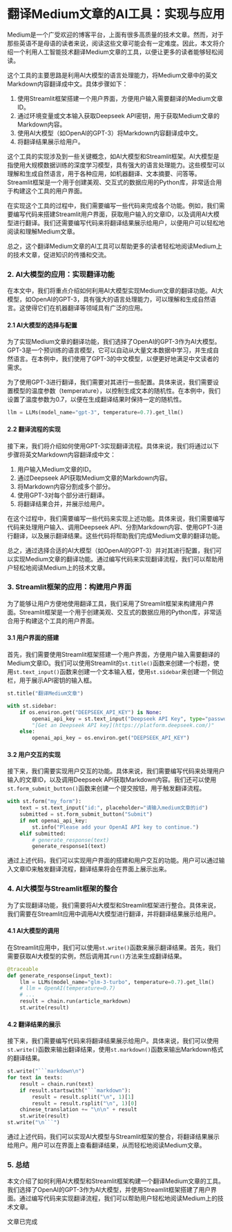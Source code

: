 # 翻译Medium文章的AI工具：实现与应用

Medium是一个广受欢迎的博客平台，上面有很多高质量的技术文章。然而，对于那些英语不是母语的读者来说，阅读这些文章可能会有一定难度。因此，本文将介绍一个利用人工智能技术翻译Medium文章的工具，以便让更多的读者能够轻松阅读。

这个工具的主要思路是利用AI大模型的语言处理能力，将Medium文章中的英文Markdown内容翻译成中文。具体步骤如下：

1. 使用Streamlit框架搭建一个用户界面，方便用户输入需要翻译的Medium文章ID。
2. 通过环境变量或文本输入获取Deepseek API密钥，用于获取Medium文章的Markdown内容。
3. 使用AI大模型（如OpenAI的GPT-3）将Markdown内容翻译成中文。
4. 将翻译结果展示给用户。

这个工具的实现涉及到一些关键概念，如AI大模型和Streamlit框架。AI大模型是指使用大规模数据训练的深度学习模型，具有强大的语言处理能力。这些模型可以理解和生成自然语言，用于各种应用，如机器翻译、文本摘要、问答等。Streamlit框架是一个用于创建美观、交互式的数据应用的Python库，非常适合用于构建这个工具的用户界面。

在实现这个工具的过程中，我们需要编写一些代码来完成各个功能。例如，我们需要编写代码来搭建Streamlit用户界面，获取用户输入的文章ID，以及调用AI大模型进行翻译。我们还需要编写代码来将翻译结果展示给用户，以便用户可以轻松地阅读和理解Medium文章。

总之，这个翻译Medium文章的AI工具可以帮助更多的读者轻松地阅读Medium上的技术文章，促进知识的传播和交流。

### 2. AI大模型的应用：实现翻译功能

在本文中，我们将重点介绍如何利用AI大模型实现Medium文章的翻译功能。AI大模型，如OpenAI的GPT-3，具有强大的语言处理能力，可以理解和生成自然语言。这使得它们在机器翻译等领域具有广泛的应用。

#### 2.1 AI大模型的选择与配置

为了实现Medium文章的翻译功能，我们选择了OpenAI的GPT-3作为AI大模型。GPT-3是一个预训练的语言模型，它可以自动从大量文本数据中学习，并生成自然语言。在本例中，我们使用了GPT-3的中文模型，以便更好地满足中文读者的需求。

为了使用GPT-3进行翻译，我们需要对其进行一些配置。具体来说，我们需要设置模型的温度参数（temperature），以控制生成文本的随机性。在本例中，我们设置了温度参数为0.7，以便在生成翻译结果时保持一定的随机性。

```python
llm = LLMs(model_name="gpt-3", temperature=0.7).get_llm()
```

#### 2.2 翻译流程的实现

接下来，我们将介绍如何使用GPT-3实现翻译流程。具体来说，我们将通过以下步骤将英文Markdown内容翻译成中文：

1. 用户输入Medium文章的ID。
2. 通过Deepseek API获取Medium文章的Markdown内容。
3. 将Markdown内容分割成多个部分。
4. 使用GPT-3对每个部分进行翻译。
5. 将翻译结果合并，并展示给用户。

在这个过程中，我们需要编写一些代码来实现上述功能。具体来说，我们需要编写代码来处理用户输入、调用Deepseek API、分割Markdown内容、使用GPT-3进行翻译，以及展示翻译结果。这些代码将帮助我们完成Medium文章的翻译功能。

总之，通过选择合适的AI大模型（如OpenAI的GPT-3）并对其进行配置，我们可以实现Medium文章的翻译功能。通过编写代码来实现翻译流程，我们可以帮助用户轻松地阅读Medium上的技术文章。

### 3. Streamlit框架的应用：构建用户界面

为了能够让用户方便地使用翻译工具，我们采用了Streamlit框架来构建用户界面。Streamlit框架是一个用于创建美观、交互式的数据应用的Python库，非常适合用于构建这个工具的用户界面。

#### 3.1 用户界面的搭建

首先，我们需要使用Streamlit框架搭建一个用户界面，方便用户输入需要翻译的Medium文章ID。我们可以使用Streamlit的`st.title()`函数来创建一个标题，使用`st.text_input()`函数来创建一个文本输入框，使用`st.sidebar`来创建一个侧边栏，用于展示API密钥的输入框。

```python
st.title("翻译Medium文章")

with st.sidebar:
    if os.environ.get("DEEPSEEK_API_KEY") is None:
        openai_api_key = st.text_input("Deepseek API Key", type="password")
        "[Get an Deepseek API key](https://platform.deepseek.com/)"
    else: 
        openai_api_key = os.environ.get("DEEPSEEK_API_KEY")
```

#### 3.2 用户交互的实现

接下来，我们需要实现用户交互的功能。具体来说，我们需要编写代码来处理用户输入的文章ID，以及调用Deepseek API获取Markdown内容。我们还可以使用`st.form_submit_button()`函数来创建一个提交按钮，用于触发翻译流程。

```python
with st.form("my_form"):
    text = st.text_input("id:", placeholder="请输入medium文章的id")
    submitted = st.form_submit_button("Submit")
    if not openai_api_key:
        st.info("Please add your OpenAI API key to continue.")
    elif submitted:
        # generate_response(text)
        generate_response1(text)
```

通过上述代码，我们可以实现用户界面的搭建和用户交互的功能。用户可以通过输入文章ID来触发翻译流程，翻译结果将会在界面上展示出来。

### 4. AI大模型与Streamlit框架的整合

为了实现翻译功能，我们需要将AI大模型和Streamlit框架进行整合。具体来说，我们需要在Streamlit应用中调用AI大模型进行翻译，并将翻译结果展示给用户。

#### 4.1 AI大模型的调用

在Streamlit应用中，我们可以使用`st.write()`函数来展示翻译结果。首先，我们需要获取AI大模型的实例，然后调用其`run()`方法来生成翻译结果。

```python
@traceable
def generate_response(input_text):
    llm = LLMs(model_name="glm-3-turbo", temperature=0.7).get_llm()
    # llm = OpenAI(temperature=0.7)
    # ...
    result = chain.run(article_markdown)
    st.write(result)
```

#### 4.2 翻译结果的展示

接下来，我们需要编写代码来将翻译结果展示给用户。具体来说，我们可以使用`st.write()`函数来输出翻译结果，使用`st.markdown()`函数来输出Markdown格式的翻译结果。

```python
st.write("```markdown\n")
for text in texts:
    result = chain.run(text)
    if result.startswith("```markdown"):
        result = result.split("\n", 1)[1]
        result = result.rsplit("\n", 1)[0]
    chinese_translation += "\n\n" + result
    st.write(result)
st.write("\n```")
```

通过上述代码，我们可以实现AI大模型与Streamlit框架的整合，将翻译结果展示给用户。用户可以在界面上查看翻译结果，从而轻松地阅读Medium文章。

### 5. 总结

本文介绍了如何利用AI大模型和Streamlit框架构建一个翻译Medium文章的工具。我们选择了OpenAI的GPT-3作为AI大模型，并使用Streamlit框架搭建了用户界面。通过编写代码来实现翻译流程，我们可以帮助用户轻松地阅读Medium上的技术文章。

文章已完成

